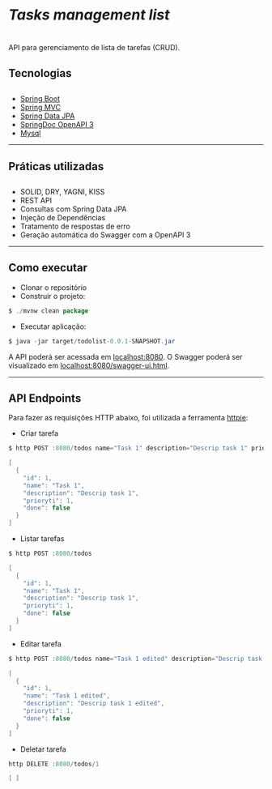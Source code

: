 #  _Tasks management list_  <h1>
API para gerenciamento de lista de tarefas (CRUD).

## Tecnologias <h2>
* [Spring Boot](https://spring.io/projects/spring-boot)
* [Spring MVC](https://docs.spring.io/spring-framework/reference/web/webmvc.html)
* [Spring Data JPA](https://spring.io/projects/spring-data-jpa)
* [SpringDoc OpenAPI 3](https://springdoc.org/)
* [Mysql](https://dev.mysql.com/downloads/) 
___
## Práticas utilizadas <h2>
* SOLID, DRY, YAGNI, KISS
* REST API
* Consultas com Spring Data JPA
* Injeção de Dependências
* Tratamento de respostas de erro
* Geração automática do Swagger com a OpenAPI 3
___
## Como executar
* Clonar o repositório
* Construir o projeto: 
```java 
$ ./mvnw clean package
```
* Executar aplicação:
```java 
$ java -jar target/todolist-0.0.1-SNAPSHOT.jar
```
A API poderá ser acessada em <localhost:8080>. O Swagger poderá ser visualizado em <localhost:8080/swagger-ui.html>.
___
## API Endpoints
Para fazer as requisições HTTP abaixo, foi utilizada a ferramenta [httpie](https://httpie.io/):
* Criar tarefa
```java
$ http POST :8080/todos name="Task 1" description="Descrip task 1" prioryti=1

[
  {
    "id": 1,
    "name": "Task 1",
    "description": "Descrip task 1",   
    "prioryti": 1,
    "done": false
  }
]
```
* Listar tarefas
```java
$ http POST :8080/todos 

[
  {
    "id": 1,
    "name": "Task 1",
    "description": "Descrip task 1",   
    "prioryti": 1,
    "done": false
  }
]
```
* Editar tarefa
```java
$ http POST :8080/todos name="Task 1 edited" description="Descrip task 1 edited" prioryti=1

[
  {
    "id": 1,
    "name": "Task 1 edited",
    "description": "Descrip task 1 edited",   
    "prioryti": 1,
    "done": false
  }
]
```
* Deletar tarefa
```java
http DELETE :8080/todos/1

[ ]
```